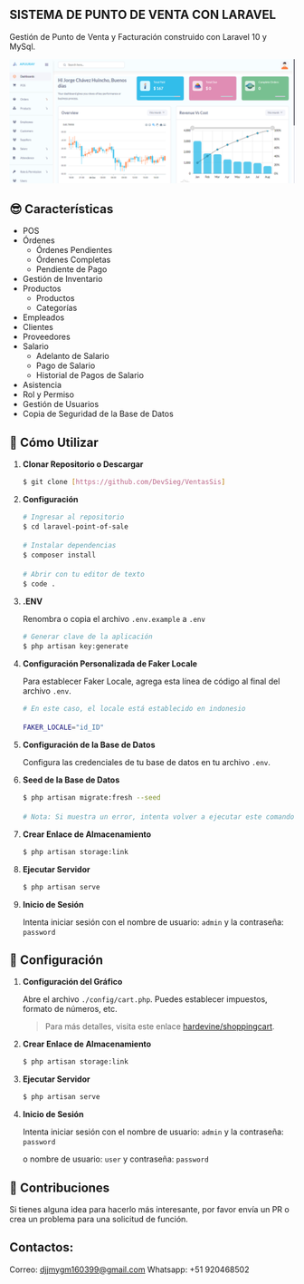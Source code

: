 ## SISTEMA DE PUNTO DE VENTA CON LARAVEL

Gestión de Punto de Venta y Facturación construido con Laravel 10 y MySql.

![Inicio](capturas/01.png)

## 😎 Características
- POS
- Órdenes
  - Órdenes Pendientes
  - Órdenes Completas
  - Pendiente de Pago
- Gestión de Inventario
- Productos
  - Productos
  - Categorías
- Empleados
- Clientes
- Proveedores
- Salario
  - Adelanto de Salario
  - Pago de Salario
  - Historial de Pagos de Salario
- Asistencia
- Rol y Permiso
- Gestión de Usuarios
- Copia de Seguridad de la Base de Datos

## 🚀 Cómo Utilizar

1. **Clonar Repositorio o Descargar**

    ```bash
    $ git clone [https://github.com/DevSieg/VentasSis]
    ```

2. **Configuración**
    ```bash
    # Ingresar al repositorio
    $ cd laravel-point-of-sale

    # Instalar dependencias
    $ composer install

    # Abrir con tu editor de texto
    $ code .
    ```

3. **.ENV**

    Renombra o copia el archivo `.env.example` a `.env`
    ```bash
    # Generar clave de la aplicación
    $ php artisan key:generate
    ```

4. **Configuración Personalizada de Faker Locale**

    Para establecer Faker Locale, agrega esta línea de código al final del archivo `.env`.
    ```bash
    # En este caso, el locale está establecido en indonesio

    FAKER_LOCALE="id_ID"
    ```

5. **Configuración de la Base de Datos**

    Configura las credenciales de tu base de datos en tu archivo `.env`.

6. **Seed de la Base de Datos**
    ```bash
    $ php artisan migrate:fresh --seed

    # Nota: Si muestra un error, intenta volver a ejecutar este comando.
    ```

7. **Crear Enlace de Almacenamiento**

    ```bash
    $ php artisan storage:link
    ```

8. **Ejecutar Servidor**

    ```bash
    $ php artisan serve
    ```

9. **Inicio de Sesión**

    Intenta iniciar sesión con el nombre de usuario: `admin` y la contraseña: `password`

## 🚀 Configuración
1. **Configuración del Gráfico**

    Abre el archivo `./config/cart.php`. Puedes establecer impuestos, formato de números, etc.
    > Para más detalles, visita este enlace [hardevine/shoppingcart](https://packagist.org/packages/hardevine/shoppingcart).

2. **Crear Enlace de Almacenamiento**

    ```bash
    $ php artisan storage:link
    ```

3. **Ejecutar Servidor**

    ```bash
    $ php artisan serve
    ```

4. **Inicio de Sesión**

    Intenta iniciar sesión con el nombre de usuario: `admin` y la contraseña: `password`

    o nombre de usuario: `user` y contraseña: `password`

## 📝 Contribuciones

Si tienes alguna idea para hacerlo más interesante, por favor envía un PR o crea un problema para una solicitud de función.

## Contactos:
Correo: djjmygm160399@gmail.com
Whatsapp: +51 920468502
